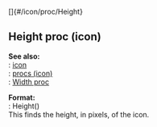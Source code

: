 []{#/icon/proc/Height}    
## Height proc (icon)    
**See also:**    
:   [icon](ref/icon)    
:   [procs (icon)](ref/icon/proc)    
:   [Width proc](ref/icon/proc/Width)    
<!-- -->    
**Format:**    
:   Height()    
This finds the height, in pixels, of the icon.  